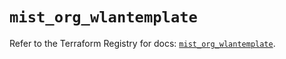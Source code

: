 # `mist_org_wlantemplate`

Refer to the Terraform Registry for docs: [`mist_org_wlantemplate`](https://registry.terraform.io/providers/juniper/mist/0.6.0/docs/resources/org_wlantemplate).
